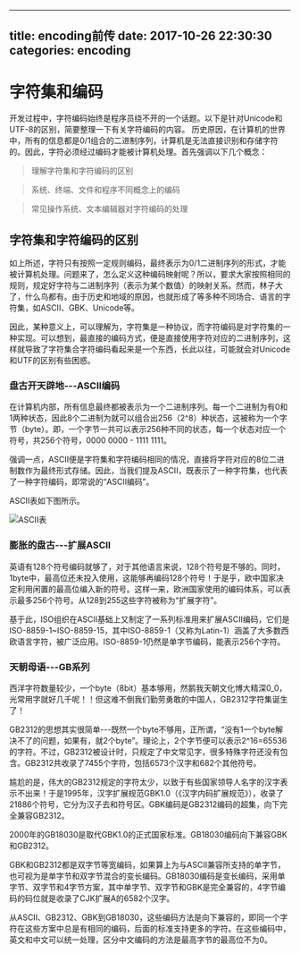 
---
title: encoding前传
date: 2017-10-26 22:30:30
categories: encoding
---
# 字符集和编码

开发过程中，字符编码始终是程序员绕不开的一个话题。以下是针对Unicode和UTF-8的区别，简要整理一下有关字符编码的内容。
历史原因，在计算机的世界中，所有的信息都是0/1组合的二进制序列，计算机是无法直接识别和存储字符的。因此，字符必须经过编码才能被计算机处理。首先强调以下几个概念：
    
>   理解字符集和字符编码的区别

>   系统、终端、文件和程序不同概念上的编码

>   常见操作系统、文本编辑器对字符编码的处理

##   字符集和字符编码的区别

如上所述，字符只有按照一定规则编码，最终表示为0/1二进制序列的形式，才能被计算机处理。问题来了，怎么定义这种编码映射呢？所以，要求大家按照相同的规则，规定好字符与二进制序列（表示为某个数值）的映射关系。然而，林子大了，什么鸟都有。由于历史和地域的原因，也就形成了等多种不同场合、语言的字符集，如ASCII、GBK、Unicode等。

因此，某种意义上，可以理解为，字符集是一种协议，而字符编码是对字符集的一种实现。可以想到，最直接的编码方式，便是直接使用字符对应的二进制序列，这样就导致了字符集合字符编码看起来是一个东西，长此以往，可能就会对Unicode和UTF的区别有些困惑。

### 盘古开天辟地---ASCII编码

在计算机内部，所有信息最终都被表示为一个二进制序列。每一个二进制为有0和1两种状态，因此8个二进制为就可以组合出256（2^8）种状态，这被称为一个字节（byte）。即，一个字节一共可以表示256种不同的状态，每一个状态对应一个符号，共256个符号，0000 0000 - 1111 1111。

强调一点，ASCII便是字符集和字符编码相同的情况，直接将字符对应的8位二进制数作为最终形式存储。因此，当我们提及ASCII，既表示了一种字符集，也代表了一种字符编码，即常说的“ASCII编码”。

ASCII表如下图所示。

![ASCII表](https://pic1.zhimg.com/50/bd3b6c7e4f432b6dfbf5838f8e62cd14_hd.png)

### 膨胀的盘古---扩展ASCII

英语有128个符号编码就够了，对于其他语言来说，128个符号是不够的。同时，1byte中，最高位还未投入使用，这能够再编码128个符号！于是乎，欧中国家决定利用闲置的最高位编入新的符号。这样一来，欧洲国家使用的编码体系，可以表示最多256个符号。从128到255这些字符被称为“扩展字符”。

基于此，ISO组织在ASCII基础上又制定了一系列标准用来扩展ASCII编码，它们是ISO-8859-1~ISO-8859-15，其中ISO-8859-1（又称为Latin-1）涵盖了大多数西欧语言字符，被广泛应用。ISO-8859-1仍然是单字节编码，能表示256个字符。

### 天朝母语---GB系列

西洋字符数量较少，一个byte（8bit）基本够用，然鹅我天朝文化博大精深0_0，光常用字就好几千呢！！但这难不倒我们勤劳勇敢的中国人，GB2312字符集诞生了！

GB2312的思想其实很简单---既然一个byte不够用，正所谓，“没有1一个byte解决不了的问题，如果有，就2个byte”。理论上，2个字节便可以表示2^16=65536的字符。不过，GB2312被设计时，只规定了中文常见字，很多特殊字符还没有包含。GB2312共收录了7455个字符，包括6573个汉字和682个其他符号。

尴尬的是，伟大的GB2312规定的字符太少，以致于有些国家领导人名字的汉字表示不出来！于是1995年，汉字扩展规范GBK1.0（《汉字内码扩展规范》），收录了21886个符号，它分为汉子去和符号区。GBK编码是GB2312编码的超集，向下完全兼容GB2312。

2000年的GB18030是取代GBK1.0的正式国家标准。GB18030编码向下兼容GBK和GB2312。

GBK和GB2312都是双字节等宽编码，如果算上为与ASCII兼容所支持的单字节，也可视为是单字节和双字节混合的变长编码。GB18030编码是变长编码，采用单字节、双字节和4字节方案，其中单字节、双字节和GBK是完全兼容的，4字节编码的码位就是收录了CJK扩展A的6582个汉字。

从ASCII、GB2312、GBK到GB18030，这些编码方法是向下兼容的，即同一个字符在这些方案中总是有相同的编码，后面的标准支持更多的字符。在这些编码中，英文和中文可以统一处理，区分中文编码的方法是最高字节的最高位不为0。










